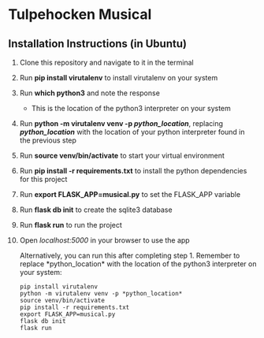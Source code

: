 # Tulpehocken Musical

## Installation Instructions (in Ubuntu)

1. Clone this repository and navigate to it in the terminal
1. Run **pip install virutalenv** to install virutalenv on your system
1. Run **which python3** and note the response
    * This is the location of the python3 interpreter on your system
1. Run **python -m virutalenv venv -p *python_location***, replacing ***python_location*** with the location of your python interpreter found in the previous step
1. Run **source venv/bin/activate** to start your virtual environment
1. Run **pip install -r requirements.txt** to install the python dependencies for this project
1. Run **export FLASK_APP=musical.py** to set the FLASK_APP variable
1. Run **flask db init** to create the sqlite3 database
1. Run **flask run** to run the project
1. Open *localhost:5000* in your browser to use the app

    Alternatively, you can run this after completing step 1. Remember to replace \*python_location\* with the location of the python3 interpreter on your system:

    ```
    pip install virutalenv
    python -m virutalenv venv -p *python_location*
    source venv/bin/activate
    pip install -r requirements.txt
    export FLASK_APP=musical.py
    flask db init
    flask run
    ```
